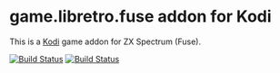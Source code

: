 # game.libretro.fuse addon for Kodi

This is a [Kodi](http://kodi.tv) game addon for ZX Spectrum (Fuse).

[![Build Status](https://travis-ci.org/kodi-game/game.libretro.fuse.svg?branch=master)](https://travis-ci.org/kodi-game/game.libretro.fuse)
[![Build Status](https://ci.appveyor.com/api/projects/status/github/kodi-game/game.libretro.fuse?svg=true)](https://ci.appveyor.com/project/kodi-game/game-libretro-fuse)
